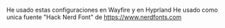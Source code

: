 He usado estas configuraciones en Wayfire y en Hyprland
He usado como unica fuente "Hack Nerd Font" de https://www.nerdfonts.com
